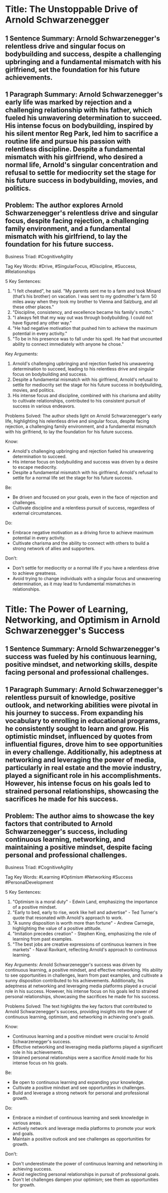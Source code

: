 # Title: The Unstoppable Drive of Arnold Schwarzenegger

## 1 Sentence Summary: Arnold Schwarzenegger's relentless drive and singular focus on bodybuilding and success, despite a challenging upbringing and a fundamental mismatch with his girlfriend, set the foundation for his future achievements.

## 1 Paragraph Summary: Arnold Schwarzenegger's early life was marked by rejection and a challenging relationship with his father, which fueled his unwavering determination to succeed. His intense focus on bodybuilding, inspired by his silent mentor Reg Park, led him to sacrifice a routine life and pursue his passion with relentless discipline. Despite a fundamental mismatch with his girlfriend, who desired a normal life, Arnold's singular concentration and refusal to settle for mediocrity set the stage for his future success in bodybuilding, movies, and politics.

## Problem: The author explores Arnold Schwarzenegger's relentless drive and singular focus, despite facing rejection, a challenging family environment, and a fundamental mismatch with his girlfriend, to lay the foundation for his future success.

Business Triad: #CognitiveAgility

Tag Key Words: #Drive, #SingularFocus, #Discipline, #Success, #Relationships

5 Key Sentences:
1. "I felt cheated", he said. "My parents sent me to a farm and took Minard (that’s his brother) on vacation. I was sent to my godmother's farm 50 miles away when they took my brother to Vienna and Salzburg, and all these other places."
2. "Discipline, consistency, and excellence became his family's motto."
3. "I always felt that my way out was through bodybuilding. I could not have figured any other way."
4. "He had negative motivation that pushed him to achieve the maximum potential in every activity."
5. "To be in his presence was to fall under his spell. He had that uncounted ability to connect immediately with anyone he chose."

Key Arguments:
1. Arnold's challenging upbringing and rejection fueled his unwavering determination to succeed, leading to his relentless drive and singular focus on bodybuilding and success.
2. Despite a fundamental mismatch with his girlfriend, Arnold's refusal to settle for mediocrity set the stage for his future success in bodybuilding, movies, and politics.
3. His intense focus and discipline, combined with his charisma and ability to cultivate relationships, contributed to his consistent pursuit of success in various endeavors.

Problems Solved: The author sheds light on Arnold Schwarzenegger's early life, highlighting his relentless drive and singular focus, despite facing rejection, a challenging family environment, and a fundamental mismatch with his girlfriend, to lay the foundation for his future success.

Know:
- Arnold's challenging upbringing and rejection fueled his unwavering determination to succeed.
- His intense focus on bodybuilding and success was driven by a desire to escape mediocrity.
- Despite a fundamental mismatch with his girlfriend, Arnold's refusal to settle for a normal life set the stage for his future success.

Be:
- Be driven and focused on your goals, even in the face of rejection and challenges.
- Cultivate discipline and a relentless pursuit of success, regardless of external circumstances.

Do:
- Embrace negative motivation as a driving force to achieve maximum potential in every activity.
- Cultivate charisma and the ability to connect with others to build a strong network of allies and supporters.

Don’t:
- Don't settle for mediocrity or a normal life if you have a relentless drive to achieve greatness.
- Avoid trying to change individuals with a singular focus and unwavering determination, as it may lead to fundamental mismatches in relationships.

# Title: The Power of Learning, Networking, and Optimism in Arnold Schwarzenegger's Success

## 1 Sentence Summary: Arnold Schwarzenegger's success was fueled by his continuous learning, positive mindset, and networking skills, despite facing personal and professional challenges.

## 1 Paragraph Summary: Arnold Schwarzenegger's relentless pursuit of knowledge, positive outlook, and networking abilities were pivotal in his journey to success. From expanding his vocabulary to enrolling in educational programs, he consistently sought to learn and grow. His optimistic mindset, influenced by quotes from influential figures, drove him to see opportunities in every challenge. Additionally, his adeptness at networking and leveraging the power of media, particularly in real estate and the movie industry, played a significant role in his accomplishments. However, his intense focus on his goals led to strained personal relationships, showcasing the sacrifices he made for his success.

## Problem: The author aims to showcase the key factors that contributed to Arnold Schwarzenegger's success, including continuous learning, networking, and maintaining a positive mindset, despite facing personal and professional challenges.

Business Triad: #CognitiveAgility

Tag Key Words: #Learning #Optimism #Networking #Success #PersonalDevelopment

5 Key Sentences:
1. "Optimism is a moral duty" - Edwin Land, emphasizing the importance of a positive mindset.
2. "Early to bed, early to rise, work like hell and advertise" - Ted Turner's quote that resonated with Arnold's approach to work.
3. "A sunny disposition is worth more than fortune" - Andrew Carnegie, highlighting the value of a positive attitude.
4. "Imitation precedes creation" - Stephen King, emphasizing the role of learning from past examples.
5. "The best jobs are creative expressions of continuous learners in free markets" - Naval Ravikant, reflecting Arnold's approach to continuous learning.

Key Arguments: Arnold Schwarzenegger's success was driven by continuous learning, a positive mindset, and effective networking. His ability to see opportunities in challenges, learn from past examples, and cultivate a sunny disposition contributed to his achievements. Additionally, his adeptness at networking and leveraging media platforms played a crucial role in his success. However, his intense focus on his goals led to strained personal relationships, showcasing the sacrifices he made for his success.

Problems Solved: The text highlights the key factors that contributed to Arnold Schwarzenegger's success, providing insights into the power of continuous learning, optimism, and networking in achieving one's goals.

Know:
- Continuous learning and a positive mindset were crucial to Arnold Schwarzenegger's success.
- Effective networking and leveraging media platforms played a significant role in his achievements.
- Strained personal relationships were a sacrifice Arnold made for his intense focus on his goals.

Be:
- Be open to continuous learning and expanding your knowledge.
- Cultivate a positive mindset and see opportunities in challenges.
- Build and leverage a strong network for personal and professional growth.

Do:
- Embrace a mindset of continuous learning and seek knowledge in various areas.
- Actively network and leverage media platforms to promote your work and goals.
- Maintain a positive outlook and see challenges as opportunities for growth.

Don’t:
- Don't underestimate the power of continuous learning and networking in achieving success.
- Avoid neglecting personal relationships in pursuit of professional goals.
- Don't let challenges dampen your optimism; see them as opportunities for growth.

